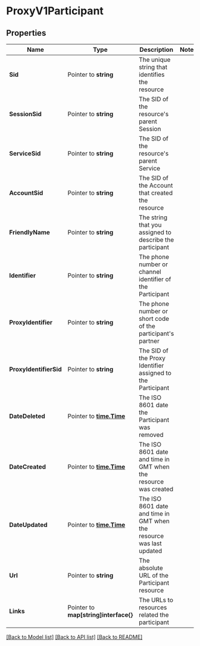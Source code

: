 # ProxyV1Participant

## Properties

Name | Type | Description | Notes
------------ | ------------- | ------------- | -------------
**Sid** | Pointer to **string** | The unique string that identifies the resource |
**SessionSid** | Pointer to **string** | The SID of the resource's parent Session |
**ServiceSid** | Pointer to **string** | The SID of the resource's parent Service |
**AccountSid** | Pointer to **string** | The SID of the Account that created the resource |
**FriendlyName** | Pointer to **string** | The string that you assigned to describe the participant |
**Identifier** | Pointer to **string** | The phone number or channel identifier of the Participant |
**ProxyIdentifier** | Pointer to **string** | The phone number or short code of the participant's partner |
**ProxyIdentifierSid** | Pointer to **string** | The SID of the Proxy Identifier assigned to the Participant |
**DateDeleted** | Pointer to [**time.Time**](time.Time.md) | The ISO 8601 date the Participant was removed |
**DateCreated** | Pointer to [**time.Time**](time.Time.md) | The ISO 8601 date and time in GMT when the resource was created |
**DateUpdated** | Pointer to [**time.Time**](time.Time.md) | The ISO 8601 date and time in GMT when the resource was last updated |
**Url** | Pointer to **string** | The absolute URL of the Participant resource |
**Links** | Pointer to **map[string]interface{}** | The URLs to resources related the participant |

[[Back to Model list]](../README.md#documentation-for-models) [[Back to API list]](../README.md#documentation-for-api-endpoints) [[Back to README]](../README.md)


